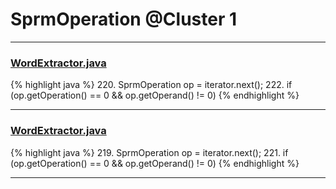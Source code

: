 # SprmOperation @Cluster 1

***

### [WordExtractor.java](https://searchcode.com/codesearch/view/48925096/)
{% highlight java %}
220. SprmOperation op = iterator.next();
222. if (op.getOperation() == 0 && op.getOperand() != 0)
{% endhighlight %}

***

### [WordExtractor.java](https://searchcode.com/codesearch/view/138792453/)
{% highlight java %}
219. SprmOperation op = iterator.next();
221. if (op.getOperation() == 0 && op.getOperand() != 0)
{% endhighlight %}

***

